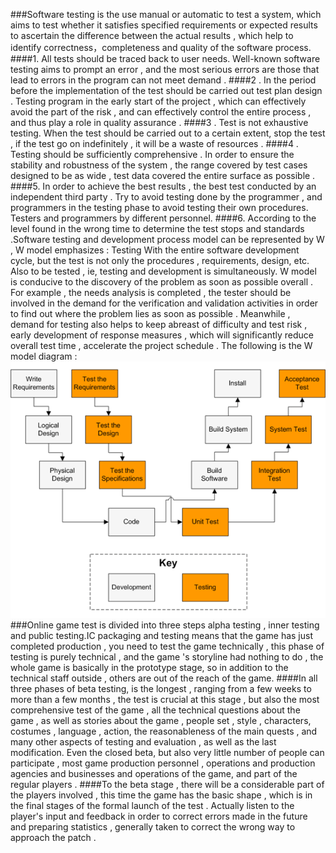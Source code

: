 ###Software testing is the use  manual or automatic to test a system, which aims to test whether it satisfies specified requirements or expected results to ascertain the difference between the actual results , which help to identify correctness，completeness and quality of the software process.
####1. All tests should be traced back to user needs. Well-known software testing aims to prompt an error , and the most serious errors are those that lead to errors in the program can not meet demand .
####2 . In the period before the implementation of the test should be carried out test plan design . Testing program in the early start of the project , which can effectively avoid the part of the risk , and can effectively control the entire process , and thus play a role in quality assurance .
####3 . Test is not exhaustive testing. When the test should be carried out to a certain extent, stop the test , if the test go on indefinitely , it will be a waste of resources .
####4 . Testing should be sufficiently comprehensive . In order to ensure the stability and robustness of the system , the range covered by test cases designed to be as wide , test data covered the entire surface as possible .
####5. In order to achieve the best results , the best test conducted by an independent third party . Try to avoid testing done by the programmer , and programmers in the testing phase to avoid testing their own procedures. Testers and programmers by different personnel.
####6. According to the level found in the wrong time to determine the test stops and standards .Software testing and development process model can be represented by W , W model emphasizes : Testing With the entire software development cycle, but the test is not only the procedures , requirements, design, etc. Also to be tested , ie, testing and development is simultaneously. W model is conducive to the discovery of the problem as soon as possible overall . For example , the needs analysis is completed , the tester should be involved in the demand for the verification and validation activities in order to find out where the problem lies as soon as possible . Meanwhile , demand for testing also helps to keep abreast of difficulty and test risk , early development of response measures , which will significantly reduce overall test time , accelerate the project schedule . The following is the W model diagram : ![image](https://github.com/aisi/SQA/blob/master/1.png)
###Online game test is divided into three steps alpha testing , inner testing and public testing.IC packaging and testing means that the game has just completed production , you need to test the game technically , this phase of testing is purely technical , and the game 's storyline had nothing to do , the whole game is basically in the prototype stage, so in addition to the technical staff outside , others are out of the reach of the game.
####In all three phases of beta testing, is the longest , ranging from a few weeks to more than a few months , the test is crucial at this stage , but also the most comprehensive test of the game , all the technical questions about the game , as well as stories about the game , people set , style , characters, costumes , language , action, the reasonableness of the main quests , and many other aspects of testing and evaluation , as well as the last modification. Even the closed beta, but also very little number of people can participate , most game production personnel , operations and production agencies and businesses and operations of the game, and part of the regular players .
####To the beta stage , there will be a considerable part of the players involved , this time the game has the basic shape , which is in the final stages of the formal launch of the test . Actually listen to the player's input and feedback in order to correct errors made ​​in the future and preparing statistics , generally taken to correct the wrong way to approach the patch .
